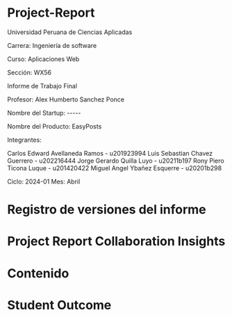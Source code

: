# Project-Report
Universidad Peruana de Ciencias Aplicadas

Carrera: Ingeniería de software

Curso: Aplicaciones Web

Sección: WX56

Informe de Trabajo Final

Profesor: Alex Humberto Sanchez Ponce

Nombre del Startup: -----

Nombre del Producto: EasyPosts

Integrantes:

Carlos Edward Avellaneda Ramos - u201923994
Luis Sebastian Chavez Guerrero - u202216444
Jorge Gerardo Quilla Luyo - u20211b197
Rony Piero Ticona Luque - u201420422
Miguel Angel Ybañez Esquerre - u20201b298

Ciclo: 2024-01
Mes: Abril

# Registro de versiones del informe

# Project Report Collaboration Insights

# Contenido

# Student Outcome

